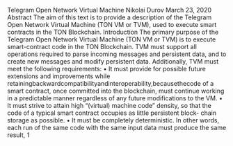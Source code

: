Telegram Open Network Virtual Machine
Nikolai Durov
March 23, 2020
Abstract
The aim of this text is to provide a description of the Telegram
Open Network Virtual Machine (TON VM or TVM), used to execute
smart contracts in the TON Blockchain.
Introduction
The primary purpose of the Telegram Open Network Virtual Machine (TON
VM or TVM) is to execute smart-contract code in the TON Blockchain.
TVM must support all operations required to parse incoming messages and
persistent data, and to create new messages and modify persistent data.
Additionally, TVM must meet the following requirements:
• It must provide for possible future extensions and improvements while
retainingbackwardcompatibilityandinteroperability,becausethecode
of a smart contract, once committed into the blockchain, must continue
working in a predictable manner regardless of any future modifications
to the VM.
• It must strive to attain high “(virtual) machine code” density, so that
the code of a typical smart contract occupies as little persistent block-
chain storage as possible.
• It must be completely deterministic. In other words, each run of the
same code with the same input data must produce the same result,
1

